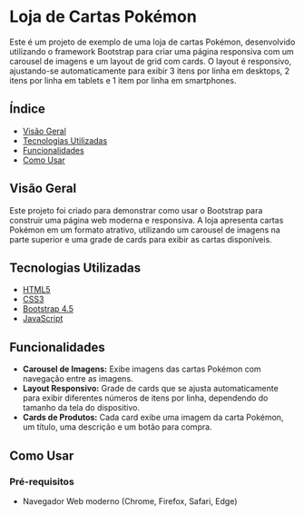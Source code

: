 # Loja de Cartas Pokémon

Este é um projeto de exemplo de uma loja de cartas Pokémon, desenvolvido utilizando o framework Bootstrap para criar uma página responsiva com um carousel de imagens e um layout de grid com cards. O layout é responsivo, ajustando-se automaticamente para exibir 3 itens por linha em desktops, 2 itens por linha em tablets e 1 item por linha em smartphones.

## Índice

- [Visão Geral](#visão-geral)
- [Tecnologias Utilizadas](#tecnologias-utilizadas)
- [Funcionalidades](#funcionalidades)
- [Como Usar](#como-usar)

## Visão Geral

Este projeto foi criado para demonstrar como usar o Bootstrap para construir uma página web moderna e responsiva. A loja apresenta cartas Pokémon em um formato atrativo, utilizando um carousel de imagens na parte superior e uma grade de cards para exibir as cartas disponíveis.

## Tecnologias Utilizadas

- [HTML5](https://developer.mozilla.org/en-US/docs/Web/Guide/HTML/HTML5)
- [CSS3](https://developer.mozilla.org/en-US/docs/Web/CSS)
- [Bootstrap 4.5](https://getbootstrap.com/docs/4.5/getting-started/introduction/)
- [JavaScript](https://developer.mozilla.org/en-US/docs/Web/JavaScript)

## Funcionalidades

- **Carousel de Imagens:** Exibe imagens das cartas Pokémon com navegação entre as imagens.
- **Layout Responsivo:** Grade de cards que se ajusta automaticamente para exibir diferentes números de itens por linha, dependendo do tamanho da tela do dispositivo.
- **Cards de Produtos:** Cada card exibe uma imagem da carta Pokémon, um título, uma descrição e um botão para compra.

## Como Usar

### Pré-requisitos

- Navegador Web moderno (Chrome, Firefox, Safari, Edge)


